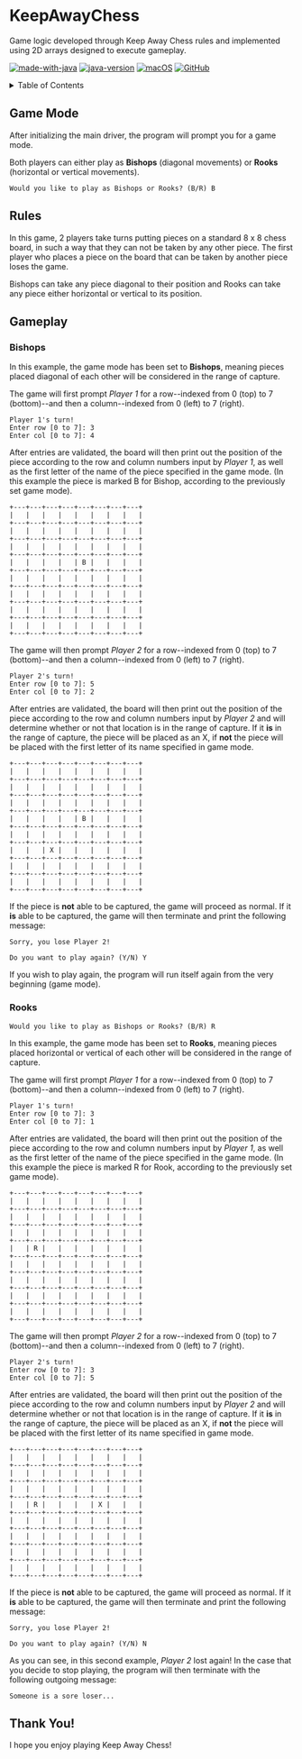 # KeepAwayChess
Game logic developed through Keep Away Chess rules and implemented using 2D arrays designed to execute gameplay.

[![made-with-java](https://img.shields.io/badge/Made%20with-Java-1f425f.svg)](https://www.python.org/) [![java-version](https://img.shields.io/badge/Java%20SE-14-blue.svg)](https://shields.io/) [![macOS](https://svgshare.com/i/ZjP.svg)](https://svgshare.com/i/ZjP.svg) [![GitHub](https://badgen.net/badge/icon/github?icon=github&label)](https://github.com/sammurraytuesta)

<!-- TABLE OF CONTENTS -->
<details>
  <summary>Table of Contents</summary>
  <ol>
    <li><a href="#Game-Mode">Game Mode</a></li>
    <li><a href="#Rules">Rules</a></li>
    <li>
      <a href="#Gameplay">Gameplay</a>
      <ul>
        <li><a href="#Bishops">Bishops</a></li>
        <li><a href="#Rooks">Rooks</a></li>
      </ul>
    </li>
    <li><a href="#Thank-You">Thank You!</a></li>
  </ol>
</details>

## Game Mode
After initializing the main driver, the program will prompt you for a game mode.

Both players can either play as **Bishops** (diagonal movements) or **Rooks** (horizontal or vertical movements).
```
Would you like to play as Bishops or Rooks? (B/R) B
```

## Rules

In this game, 2 players take turns putting pieces on a standard 8 x 8 chess board, in such a way that they can not be taken by any other piece. The first player who places a piece on the board that can be taken by another piece loses the game.

Bishops can take any piece diagonal to their position and Rooks can take any piece either horizontal or vertical to its position.

## Gameplay
### Bishops

In this example, the game mode has been set to **Bishops**, meaning pieces placed diagonal of each other will be considered in the range of capture.

The game will first prompt *Player 1* for a row--indexed from 0 (top) to 7 (bottom)--and then a column--indexed from 0 (left) to 7 (right).
```
Player 1's turn!
Enter row [0 to 7]: 3
Enter col [0 to 7]: 4
```
After entries are validated, the board will then print out the position of the piece according to the row and column numbers input by *Player 1*, as well as the first letter of the name of the piece specified in the game mode. (In this example the piece is marked B for Bishop, according to the previously set game mode).
```
+---+---+---+---+---+---+---+---+
|   |   |   |   |   |   |   |   |
+---+---+---+---+---+---+---+---+
|   |   |   |   |   |   |   |   |
+---+---+---+---+---+---+---+---+
|   |   |   |   |   |   |   |   |
+---+---+---+---+---+---+---+---+
|   |   |   |   | B |   |   |   |
+---+---+---+---+---+---+---+---+
|   |   |   |   |   |   |   |   |
+---+---+---+---+---+---+---+---+
|   |   |   |   |   |   |   |   |
+---+---+---+---+---+---+---+---+
|   |   |   |   |   |   |   |   |
+---+---+---+---+---+---+---+---+
|   |   |   |   |   |   |   |   |
+---+---+---+---+---+---+---+---+
```
The game will then prompt *Player 2* for a row--indexed from 0 (top) to 7 (bottom)--and then a column--indexed from 0 (left) to 7 (right).
```
Player 2's turn!
Enter row [0 to 7]: 5
Enter col [0 to 7]: 2
```
After entries are validated, the board will then print out the position of the piece according to the row and column numbers input by *Player 2* and will determine whether or not that location is in the range of capture. If it **is** in the range of capture, the piece will be placed as an X, if **not** the piece will be placed with the first letter of its name specified in game mode.
```
+---+---+---+---+---+---+---+---+
|   |   |   |   |   |   |   |   |
+---+---+---+---+---+---+---+---+
|   |   |   |   |   |   |   |   |
+---+---+---+---+---+---+---+---+
|   |   |   |   |   |   |   |   |
+---+---+---+---+---+---+---+---+
|   |   |   |   | B |   |   |   |
+---+---+---+---+---+---+---+---+
|   |   |   |   |   |   |   |   |
+---+---+---+---+---+---+---+---+
|   |   | X |   |   |   |   |   |
+---+---+---+---+---+---+---+---+
|   |   |   |   |   |   |   |   |
+---+---+---+---+---+---+---+---+
|   |   |   |   |   |   |   |   |
+---+---+---+---+---+---+---+---+
```
If the piece is **not** able to be captured, the game will proceed as normal. If it **is** able to be captured, the game will then terminate and print the following message: 
```
Sorry, you lose Player 2!

Do you want to play again? (Y/N) Y
```
If you wish to play again, the program will run itself again from the very beginning (game mode).

### Rooks 

```
Would you like to play as Bishops or Rooks? (B/R) R
```
In this example, the game mode has been set to **Rooks**, meaning pieces placed horizontal or vertical of each other will be considered in the range of capture.

The game will first prompt *Player 1* for a row--indexed from 0 (top) to 7 (bottom)--and then a column--indexed from 0 (left) to 7 (right).
```
Player 1's turn!
Enter row [0 to 7]: 3
Enter col [0 to 7]: 1
```
After entries are validated, the board will then print out the position of the piece according to the row and column numbers input by *Player 1*, as well as the first letter of the name of the piece specified in the game mode. (In this example the piece is marked R for Rook, according to the previously set game mode).
```
+---+---+---+---+---+---+---+---+
|   |   |   |   |   |   |   |   |
+---+---+---+---+---+---+---+---+
|   |   |   |   |   |   |   |   |
+---+---+---+---+---+---+---+---+
|   |   |   |   |   |   |   |   |
+---+---+---+---+---+---+---+---+
|   | R |   |   |   |   |   |   |
+---+---+---+---+---+---+---+---+
|   |   |   |   |   |   |   |   |
+---+---+---+---+---+---+---+---+
|   |   |   |   |   |   |   |   |
+---+---+---+---+---+---+---+---+
|   |   |   |   |   |   |   |   |
+---+---+---+---+---+---+---+---+
|   |   |   |   |   |   |   |   |
+---+---+---+---+---+---+---+---+
```
The game will then prompt *Player 2* for a row--indexed from 0 (top) to 7 (bottom)--and then a column--indexed from 0 (left) to 7 (right).
```
Player 2's turn!
Enter row [0 to 7]: 3
Enter col [0 to 7]: 5
```
After entries are validated, the board will then print out the position of the piece according to the row and column numbers input by *Player 2* and will determine whether or not that location is in the range of capture. If it **is** in the range of capture, the piece will be placed as an X, if **not** the piece will be placed with the first letter of its name specified in game mode.
```
+---+---+---+---+---+---+---+---+
|   |   |   |   |   |   |   |   |
+---+---+---+---+---+---+---+---+
|   |   |   |   |   |   |   |   |
+---+---+---+---+---+---+---+---+
|   |   |   |   |   |   |   |   |
+---+---+---+---+---+---+---+---+
|   | R |   |   |   | X |   |   |
+---+---+---+---+---+---+---+---+
|   |   |   |   |   |   |   |   |
+---+---+---+---+---+---+---+---+
|   |   |   |   |   |   |   |   |
+---+---+---+---+---+---+---+---+
|   |   |   |   |   |   |   |   |
+---+---+---+---+---+---+---+---+
|   |   |   |   |   |   |   |   |
+---+---+---+---+---+---+---+---+
```
If the piece is **not** able to be captured, the game will proceed as normal. If it **is** able to be captured, the game will then terminate and print the following message: 
```
Sorry, you lose Player 2!

Do you want to play again? (Y/N) N
```
As you can see, in this second example, *Player 2* lost again!
In the case that you decide to stop playing, the program will then terminate with the following outgoing message:
```
Someone is a sore loser...
```
## Thank You!
I hope you enjoy playing Keep Away Chess!
